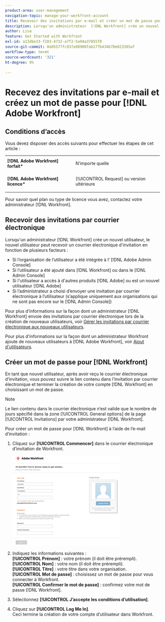 ```yaml
---
product-area: user-management
navigation-topic: manage-your-workfront-account
title: Recevoir des invitations par e-mail et créer un mot de passe pour  [!DNL Adobe Workfront]
description: Lorsqu'un administrateur  [!DNL Workfront] crée un nouvel utilisateur, le nouvel utilisateur peut recevoir un courrier électronique d'invitation en fonction de plusieurs facteurs.
author: Lisa
feature: Get Started with Workfront
exl-id: a13dbe33-f283-4732-a7f2-5a94a37855f0
source-git-commit: 0dd5577fc937a98900fab17fb434b70e023385af
workflow-type: tm+mt
source-wordcount: '321'
ht-degree: 9%

---
```


# Recevez des invitations par e-mail et créez un mot de passe pour [!DNL Adobe Workfront]

## Conditions d’accès

Vous devez disposer des accès suivants pour effectuer les étapes de cet article :

<table style="table-layout:auto"> 
 <col> 
 </col> 
 <col> 
 </col> 
 <tbody> 
  <tr> 
   <td role="rowheader"><strong>[!DNL Adobe Workfront] forfait*</strong></td> 
   <td> <p>N’importe quelle</p> </td> 
  </tr> 
  <tr> 
   <td role="rowheader"><strong>[!DNL Adobe Workfront] licence*</strong></td> 
   <td> <p>[!UICONTROL Request] ou version ultérieure</p> </td> 
  </tr> 
 </tbody> 
</table>

Pour savoir quel plan ou type de licence vous avez, contactez votre administrateur [!DNL Workfront].

## Recevoir des invitations par courrier électronique

Lorsqu&#39;un administrateur [!DNL Workfront] crée un nouvel utilisateur, le nouvel utilisateur peut recevoir un courrier électronique d&#39;invitation en fonction de plusieurs facteurs :

* Si l’organisation de l’utilisateur a été intégrée à l’ [!DNL Adobe Admin Console]
* Si l’utilisateur a été ajouté dans [!DNL Workfront] ou dans le [!DNL Admin Console]
* Si l&#39;utilisateur a accès à d&#39;autres produits [!DNL Adobe] ou est un nouvel utilisateur [!DNL Adobe]
* Si l’administrateur a choisi d’envoyer une invitation par courrier électronique à l’utilisateur (s’applique uniquement aux organisations qui ne sont pas encore sur le [!DNL Admin Console])

Pour plus d’informations sur la façon dont un administrateur [!DNL Workfront] envoie des invitations par courrier électronique lors de la création de nouveaux utilisateurs, voir [Gérer les invitations par courrier électronique aux nouveaux utilisateurs](../../../administration-and-setup/manage-workfront/emails/manage-email-invitations.md).

Pour plus d&#39;informations sur la façon dont un administrateur Workfront ajoute de nouveaux utilisateurs à [!DNL Adobe Workfront], voir [Ajout d&#39;utilisateurs](../../../administration-and-setup/add-users/create-and-manage-users/add-users.md).

## Créer un mot de passe pour [!DNL Workfront]

En tant que nouvel utilisateur, après avoir reçu le courrier électronique d’invitation, vous pouvez suivre le lien contenu dans l’invitation par courrier électronique et terminer la création de votre compte [!DNL Workfront] en choisissant un mot de passe.

>[!NOTE]
>
>Le lien contenu dans le courrier électronique n’est valide que le nombre de jours spécifié dans la zone [!UICONTROL General options] de la page [!UICONTROL Invitations] par votre administrateur [!DNL Workfront].

Pour créer un mot de passe pour [!DNL Workfront] à l’aide de l’e-mail d’invitation :

1. Cliquez sur **[!UICONTROL Commencer]** dans le courrier électronique d’invitation de Workfront.

   ![Nouvel écran d’utilisateur à partir d’une invitation par courrier électronique](assets/new-user-screen-from-invitation-adobe-350x292.png)

1. Indiquez les informations suivantes :\
   **[!UICONTROL Prénom]** : votre prénom (il doit être prérempli).\
   **[!UICONTROL Nom]** : votre nom (il doit être prérempli).\
   **[!UICONTROL Titre]** : votre titre dans votre organisation.\
   **[!UICONTROL Mot de passe]** : choisissez un mot de passe pour vous connecter à Workfront.\
   **[!UICONTROL Confirmer le mot de passe]** : confirmez votre mot de passe [!DNL Workfront].

1. Sélectionnez **[!UICONTROL J’accepte les conditions d’utilisation]**.
1. Cliquez sur **[!UICONTROL Log Me In]**.\
   Ceci termine la création de votre compte d’utilisateur dans Workfront.
